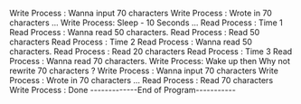 Write Process :   Wanna input 70 characters 
Write Process : Wrote in 70 characters ...
Write Process: Sleep - 10 Seconds ...
Read Process :  Time 1
Read Process : Wanna read 50 characters.
Read Process : Read 50 characters
Read Process :  Time 2
Read Process : Wanna read 50 characters.
Read Process : Read 20 characters
Read Process :  Time 3
Read Process : Wanna read 70 characters.
Write Process: Wake up  then Why not rewrite 70 characters  ? 
Write Process :   Wanna input 70 characters 
Write Process : Wrote in 70 characters ...
Read Process : Read 70 characters
Write Process : Done
-------------End of Program-----------

